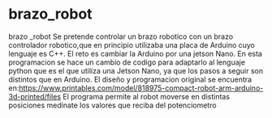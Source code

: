 # brazo_robot
 brazo _robot
Se pretende controlar un brazo robotico con un brazo controlador robotico,que en principio utilizaba una placa de Arduino cuyo lenguaje es C++. El reto es cambiar la Arduino por una jetson Nano.
En esta programacion se hace un cambio de codigo para adaptarlo al lenguaje python que es el que utiliza una Jetson Nano, ya que los pasos a seguir son distintos que en Arduino.
El diseño y programacion original se encuentra en:https://www.printables.com/model/818975-compact-robot-arm-arduino-3d-printed/files
El programa permite al robot moverse en distintas posiciones medinate los valores que reciba del potenciometro
 
 
